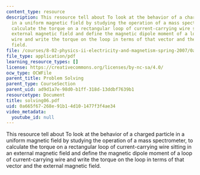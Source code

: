 ```yaml
---
content_type: resource
description: This resource tell about To look at the behavior of a charged particle
  in a uniform magnetic field by studying the operation of a mass spectrometer, to
  calculate the torque on a rectangular loop of current-carrying wire sitting in an
  external magnetic field and define the magnetic dipole moment of a loop of current-carrying
  wire and write the torque on the loop in terms of that vector and the external magnetic
  field.
file: /courses/8-02-physics-ii-electricity-and-magnetism-spring-2007/0a665f67268e91b14d101477f3f4ae34_solving06.pdf
file_type: application/pdf
learning_resource_types: []
license: https://creativecommons.org/licenses/by-nc-sa/4.0/
ocw_type: OCWFile
parent_title: Problem Solving
parent_type: CourseSection
parent_uid: ad9d1a7e-98d0-b1ff-318d-13ddbf7639b1
resourcetype: Document
title: solving06.pdf
uid: 0a665f67-268e-91b1-4d10-1477f3f4ae34
video_metadata:
  youtube_id: null
---
```

This resource tell about To look at the behavior of a charged particle in a uniform magnetic field by studying the operation of a mass spectrometer, to calculate the torque on a rectangular loop of current-carrying wire sitting in an external magnetic field and define the magnetic dipole moment of a loop of current-carrying wire and write the torque on the loop in terms of that vector and the external magnetic field.